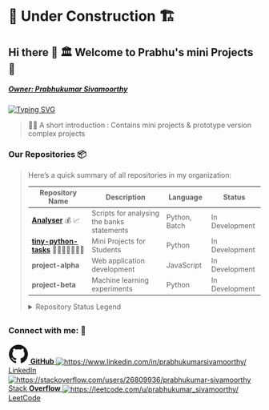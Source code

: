 # 🚧 Under Construction 🏗️

## Hi there 👋 🏛️ Welcome to Prabhu's mini Projects 🏢 

<h5 align="left">
  <a href="https://github.com/PrabhukumarSivamoorthy">
    Owner: Prabhukumar Sivamoorthy
  </a>
</h5>

[![Typing SVG](https://readme-typing-svg.demolab.com?font=Fira+Code&pause=1000&center=true&vCenter=true&width=900&lines=Welcome+to+my+Mini+Projects+Hub;All+Mini+Projects+are+mentioned+in+the+Summary+table+(Our+Repositories))](https://git.io/typing-svg)

>🙋‍♀️ A short introduction : Contains  mini projects &amp; prototype version complex projects 

### Our Repositories 📦

> Here’s a quick summary of all repositories in my organization:
>
>| Repository Name | Description                          | Language   | Status        |
>|------------------|--------------------------------------|------------|---------------|
>| **[Analyser](https://github.com/Prabhu-s-mini-projects/Analyser)** 💰 📈| Scripts for analysing the banks statements       | Python, Batch | In Development        |
>| **[tiny-python-tasks](https://github.com/Prabhu-s-mini-projects/tiny-python-tasks)**  👩🏻‍💻📓✍🏻💡 | Mini Projects for Students              | Python     | In Development |
>| **project-alpha**  | Web application development         | JavaScript | In Development        |
>| **project-beta** | Machine learning experiments        | Python     | In Development       |
>
>
><details closed>
>  <summary>Repository Status Legend</summary>
>    <p> </p>
>    <p>- <b>Active</b>: Actively maintained and regularly updated.</p>
>    <p>- <b>In Development</b>: Under active development with ongoing updates.</p>
>    <p>- <b>Archived</b>: No longer actively maintained.</p>
></details>
>
##

<!-- Used tag to avoid a line below -->
<h3 align="left">
 Connect with me: 🤝
</h2>

<!-- created a container to hold all the links and align to left -->
<p align="left">

   <!-- Linkedin -->
  <a href="https://github.com/PrabhukumarSivamoorthy" target="_blank" rel="noreferrer">
    <img src="https://raw.githubusercontent.com/devicons/devicon/master/icons/github/github-original.svg" alt="[GitHub profile](https://github.com/PrabhukumarSivamoorthy)" width="40" height="40"/>
    <b>GitHub</b>
  </a>

 <!-- Linkedin -->
 <a href="https://linkedin.com/in/https://www.linkedin.com/in/prabhukumarsivamoorthy/" target="blank">
   <img align="center" src="https://raw.githubusercontent.com/rahuldkjain/github-profile-readme-generator/master/src/images/icons/Social/linked-in-alt.svg" alt="https://www.linkedin.com/in/prabhukumarsivamoorthy/" height="30" width="40" />
  LinkedIn
 </a>

 <!-- Stack overflow -->
 <a href="https://stackoverflow.com/users/https://stackoverflow.com/users/26809936/prabhukumar-sivamoorthy" target="blank">
   <img align="center" src="https://raw.githubusercontent.com/rahuldkjain/github-profile-readme-generator/master/src/images/icons/Social/stack-overflow.svg" alt="https://stackoverflow.com/users/26809936/prabhukumar-sivamoorthy" height="30"        width="40" />
  Stack <b>Overflow</b>
 </a>

 <!-- Leetcode -->
 <a href="https://www.leetcode.com/https://leetcode.com/u/prabhukumar_sivamoorthy/" target="blank">
  <img align="center" src="https://raw.githubusercontent.com/rahuldkjain/github-profile-readme-generator/master/src/images/icons/Social/leet-code.svg" alt="https://leetcode.com/u/prabhukumar_sivamoorthy/" height="30" width="40" />
  LeetCode
 </a>
</p>



##

## 




<!--
steaks
![Anurag's github stats](https://github-readme-stats.vercel.app/api?username=prabhukumarsivamoorthy&orgs=Prabhu-s-mini-projects)
**Here are some ideas to get you started:**

🙋‍♀️ A short introduction - what is your organization all about?
🌈 Contribution guidelines - how can the community get involved?
👩‍💻 Useful resources - where can the community find your docs? Is there anything else the community should know?
🍿 Fun facts - what does your team eat for breakfast?
🧙 Remember, you can do mighty things with the power of [Markdown](https://docs.github.com/github/writing-on-github/getting-started-with-writing-and-formatting-on-github/basic-writing-and-formatting-syntax)
-->
